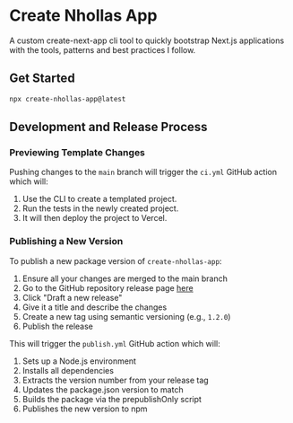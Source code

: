 # Create Nhollas App

A custom create-next-app cli tool to quickly bootstrap Next.js applications with the tools, patterns and best practices I follow.

## Get Started

```bash
npx create-nhollas-app@latest
```

## Development and Release Process

### Previewing Template Changes

Pushing changes to the `main` branch will trigger the `ci.yml` GitHub action which will:

1. Use the CLI to create a templated project.
2. Run the tests in the newly created project.
3. It will then deploy the project to Vercel.

### Publishing a New Version

To publish a new package version of `create-nhollas-app`:

1. Ensure all your changes are merged to the main branch
2. Go to the GitHub repository release page [here](https://github.com/Nhollas/create-nhollas-app/releases)
3. Click "Draft a new release"
4. Give it a title and describe the changes
5. Create a new tag using semantic versioning (e.g., `1.2.0`)
6. Publish the release

This will trigger the `publish.yml` GitHub action which will:

1. Sets up a Node.js environment
2. Installs all dependencies
3. Extracts the version number from your release tag
4. Updates the package.json version to match
5. Builds the package via the prepublishOnly script
6. Publishes the new version to npm
